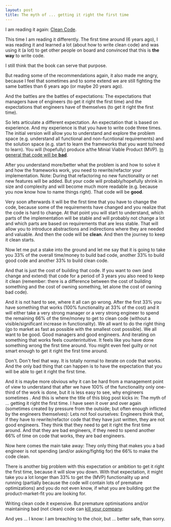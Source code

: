 ```yaml
---
layout: post
title: The myth of ... getting it right the first time
---
```

I am reading it again: [Clean Code](https://www.amazon.com/Clean-Code-Handbook-Software-Craftsmanship/dp/0132350882).

This time I am reading it differently. The first time around (6 years ago), I was reading it and learned a lot (about how to write clean code) and was using it (a lot) to get other people on board and convinced that this is **the way** to write code.

I still think that the book can serve that purpose.

But reading some of the recommendations again, it also made me angry, because I feel that sometimes and to some extend we are still fighting the same battles than 6 years ago (or maybe 20 years ago).

And the battles are the battles of expectations: The expectations that managers have of engineers (to get it right the first time) and the expectations that engineers have of themselves (to get it right the first time).

So lets articulate a different expectation. An expectation that is based on experience. And my experience is that you have to write code three times. The initial version will allow you to understand and explore the problem space (e.g. understand all functional and non-fucntional requirements) and the solution space (e.g. start to learn the frameworks that you want to/need to learn). You will (hopefully) produce a/the Minial Viable Product (MVP). [In general that code will be **bad**](https://arstechnica.com/information-technology/2014/11/how-to-manage-accidental-complexity-in-software-projects/).

After you understand more/better what the problem is and how to solve it and how the frameworks work, you need to rewrite/refactor your implementation. Note: During that refactoring no new functionality or net new features will be added. But your code will probably/hopefully shrink in size and complexity and will become much more readable (e.g. because you now know how to name things right). That code will be **good**.

Very soon afterwards it will be the first time that you have to change the code, because some of the requirements have changed and you realize that the code is hard to change. At that point you will start to understand, which parts of the implementation will be stable and will probably not change a lot and which parts are based on requirements that are less stable. That will allow you to introduce abstractions and indirections where they are needed and valuable. And then the code will be **clean**. And then the journey to keep it clean starts.

Now let me put a stake into the ground and let me say that it is going to take you 33% of the overall time/money to build bad code, another 33% to build good code and another 33% to build clean code.

And that is just the cost of building that code. If you want to own (and change and extend) that code for a period of 3 years you also need to keep it clean (remember: there is a difference between the cost of building something and the cost of owning something, let alone the cost of owning bad code).

And it is not hard to see, where it all can go wrong. After the first 33% you have something that works (100% functionality at 33% of the cost) and it will either take a very strong manager or a very strong engineer to spend the remaining 66% of the time/money to get to clean code (without a visible/significant increase in functionality). We all want to do the right thing (go to market as fast as possible with the smallest cost possible). We all want to be good. Good managers and good engineers. And iterating on something that works feels counterintuitive. It feels like you have done something wrong the first time around. You might even feel guilty or not smart enough to get it right the first time around.

Don't. Don't feel that way. It is totally normal to iterate on code that works. And the only bad thing that can happen is to have the expectation that you will be able to get it right the first time.

And it is maybe more obvious why it can be hard from a management point of view to understand that after we have 100% of the functionality only one-third of the work is done, but it is less easy to see, why engineers sometimes . And this is where the title of this blog post kicks in: The myth of ... getting it right the first time. I have seen it over and over again (sometimes created by pressure from the outside; but often enough inflicted by the engineers themselves): Lets not fool ourselves: Engineers think that, if they have to rewrite/refactor code that they have just written, they are not good engineers. They think that they need to get it right the first time around. And that they are bad engineers, if they need to spend another 66% of time on code that works, they are bad engineers.

Now here comes the main take away: They only thing that makes you a bad engineer is not spending (and/or asking/fightig for) the 66% to make the code clean.

There is another big problem with this expectation or ambition to get it right the first time, because it will slow you down. With that expectation, it might take you a lot longer than 33% to get the (MVP) functionality up and running (partially because the code will contain lots of premature optimizations) and you do not even know, if what you are building got the product-market-fit you are looking for.

Writing clean code it expensive. But premature optimisations and/or maintaining bad (not clean) code can [kill your company](https://www.forbes.com/forbes/welcome/?toURL=https://www.forbes.com/sites/falonfatemi/2016/05/30/technical-debt-the-silent-company-killer).

And yes ... I know: I am breaching to the choir, but ... better safe, than sorry.
